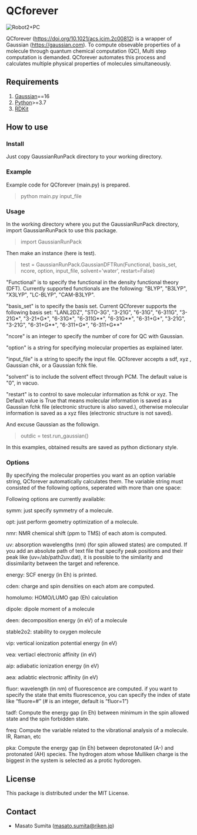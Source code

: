 # QCforever


![Robot2+PC](https://user-images.githubusercontent.com/46772738/188896764-65ab12c1-3cc9-421d-8d87-ed33c932380a.png)

QCforever (https://doi.org/10.1021/acs.jcim.2c00812) is a wrapper of Gaussian (https://gaussian.com). To compute obsevable properties of a molecule through quantum chemical computation (QC),
Multi step computation is demanded. QCforever automates this process and calculates multiple physical properties of molecules simultaneously. 

## Requirements
1. [Gaussian](https://gaussian.com)==16
2. [Python](https://www.anaconda.com/download/)>=3.7 
3. [RDKit](https://anaconda.org/rdkit/rdkit)

## How to use

### Install
Just copy  GaussianRunPack directory to your working directory. 

### Example
Example code for QCforever (main.py) is prepared.

> python main.py input_file

### Usage
In the working directory where you put the GaussianRunPack directory, import GaussianRunPack to use this package.

> import GaussianRunPack

Then make an instance (here is test).

> test = GaussianRunPack.GaussianDFTRun(Functional, basis_set, ncore, option, input_file, solvent='water', restart=False)

"Functional" is to specify the functional in the density functional theory (DFT). Currently supported functionals are the following:
  "BLYP", "B3LYP", "X3LYP", "LC-BLYP", "CAM-B3LYP".

"basis_set" is to specify the basis set. Current QCforever supports the following basis set:
  "LANL2DZ", "STO-3G", "3-21G", "6-31G", "6-311G", "3-21G*", "3-21+G*", "6-31G*", "6-311G**", "6-31G**", "6-31+G*", "3-21G", "3-21G", "6-31+G**", "6-311+G*", "6-311+G**"

"ncore" is an integer to specify the number of core for QC with Gaussian.

"option" is a string for specifying molecular properties as explained later.

"input_file" is a string to specify the input file. QCforever accepts a sdf, xyz , Gaussian chk, or a Gaussian fchk file.

"solvent" is to include the solvent effect through PCM. The default value is "0", in vacuo.

"restart" is to control to save molecular information as fchk or xyz. 
The Default value is True that means molecular information is saved as a Gaussian fchk file (electronic structure is also saved.), 
otherwise molecular information is saved as a xyz files (electronic structure is not saved).

And excuse Gaussian as the followign.

> outdic = test.run_gaussian()

In this examples, obtained results are saved as python dictionary style.

### Options 
By specifying the molecular properties you want as an option variable string,
QCforever automatically calculates them. 
The variable string must consisted of the following options, 
seperated with more than one space:

Following options are currently available:

symm:
	just specify symmetry of a molecule.

opt:
	just perform geometry optimization of a molecule.

nmr:
	NMR chemical shift (ppm to TMS) of each atom is computed.
  
uv:
	absorption wavelengths (nm)  (for spin allowed states) are computed. If you add an absolute path of text file that specify peak positions and their peak like (uv=/ab/path2uv.dat), it is possible to the similarity and dissimilarity between the target and reference.

energy: 
	SCF energy (in Eh) is printed.

cden:
	charge and spin densities on each atom are computed.

homolumo:
	HOMO/LUMO gap (Eh) calculation

dipole:
	dipole moment of a molecule

deen:
	decomposition energy (in eV) of a molecule

stable2o2:
	stability to oxygen molecule

vip:
	vertical ionization potential energy (in eV)
	
vea:
	vertiacl electronic affinity (in eV)
	
aip:
	adiabatic ionization energy (in eV) 
	
aea:
	adiabtic electronic affinity (in eV)

fluor:
	wavelength (in nm) of fluorescence are computed. 
	if you want to specify the state that emits fluorescence, you can specify the index of state like
	“fluore=#” (# is an integer, default is “fluor=1”)

tadf:
	Compute the energy gap (in Eh) between minimum in the spin allowed state 
	and the spin forbidden state.

freq: 
	Compute the variable related to the vibrational analysis of a molecule. IR, Raman, etc
	
	
pka:
	Compute the energy gap (in Eh) between deprotonated (A-) and protonated (AH) species.
	The hydrogen atom whose Mulliken charge is the biggest in the system is selected as a protic hydorogen. 

## License
This package is distributed under the MIT License.

## Contact
- Masato Sumita (masato.sumita@riken.jp)
